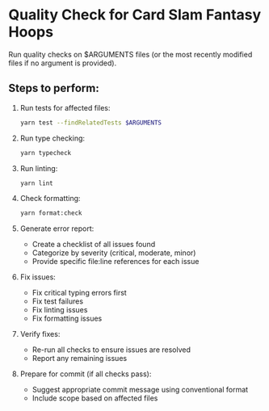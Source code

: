 <!-- .claude/commands/quality-check.md -->
# Quality Check for Card Slam Fantasy Hoops

Run quality checks on $ARGUMENTS files (or the most recently modified files if no argument is provided).

## Steps to perform:

1. Run tests for affected files:
   ```bash
   yarn test --findRelatedTests $ARGUMENTS
   ```

2. Run type checking:
   ```bash
   yarn typecheck
   ```

3. Run linting:
   ```bash
   yarn lint
   ```

4. Check formatting:
   ```bash
   yarn format:check
   ```

5. Generate error report:
   - Create a checklist of all issues found
   - Categorize by severity (critical, moderate, minor)
   - Provide specific file:line references for each issue

6. Fix issues:
   - Fix critical typing errors first
   - Fix test failures
   - Fix linting issues
   - Fix formatting issues

7. Verify fixes:
   - Re-run all checks to ensure issues are resolved
   - Report any remaining issues

8. Prepare for commit (if all checks pass):
   - Suggest appropriate commit message using conventional format
   - Include scope based on affected files